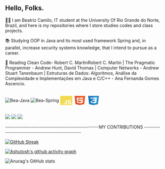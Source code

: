 ## Hello, Folks.

👧🏽 I am Beatriz Camilo, IT student at the University Of Rio Grande do Norte, Brazil, and here is my repositories where I store studies codes and class projects.

📚 Studying OOP in Java and its most used framework Spring and, in parallel, increase security systems knowledge, that I intend to pursue as a career.

📖 Reading Clean Code- Robert C. MartinRobert C. Martin | The Pragmatic Programmer - Andrew Hunt, David Thomas | Computer Networks - Andrew Stuart Tanenbaum | Estruturas de Dados: Algoritmos, Análise da Complexidade e Implementações em Java e C/C++ - Ana Fernanda Gomes Ascencio.


<div style="display: inline_block"><br>
  <img align="center" alt="Bea-Java" height="30" width="40" src="https://img.shields.io/badge/Java-ED8B00?style=for-the-badge&logo=openjdk&logoColor=white">
  <img align="center" alt="Bea-Spring" height="30" width="40" src="https://img.shields.io/badge/Spring-6DB33F?style=for-the-badge&logo=spring&logoColor=white">
  <img align="center" alt="Bea-Js" height="30" width="40" src="https://raw.githubusercontent.com/devicons/devicon/master/icons/javascript/javascript-plain.svg">
  <img align="center" alt="Bea-HTML" height="30" width="40" src="https://raw.githubusercontent.com/devicons/devicon/master/icons/html5/html5-original.svg">
  <img align="center" alt="Bea-CSS" height="30" width="40" src="https://raw.githubusercontent.com/devicons/devicon/master/icons/css3/css3-original.svg">
</div>
  
  ##
 
<div> 
  <a href="https://instagram.com/beatriz.cmlo" target="_blank"><img src="https://img.shields.io/badge/-Instagram-%23E4405F?style=for-the-badge&logo=instagram&logoColor=white" target="_blank"></a>
  <a href = "mailto:abeatrizcamilo@gmail.com"><img src="https://img.shields.io/badge/-Gmail-%23333?style=for-the-badge&logo=gmail&logoColor=white" target="_blank"></a>
  <a href="https://www.linkedin.com/in/beatriz-camilo-b0683b253/" target="_blank"><img src="https://img.shields.io/badge/-LinkedIn-%230077B5?style=for-the-badge&logo=linkedin&logoColor=white" target="_blank"></a> 
  
</div>

-----------------------------------------------MY CONTRIBUTIONS ----------------------------------------------

[![GitHub Streak](https://streak-stats.demolab.com?user=BeatrizCamlo&theme=tokyo-night&hide_border=true)](https://git.io/streak-stats)

[![Ashutosh's github activity graph](https://github-readme-activity-graph.cyclic.app/graph?username=BeatrizCamlo&theme=tokyo-night)](https://github.com/ashutosh00710/github-readme-activity-graph)

![Anurag's GitHub stats](https://github-readme-stats.vercel.app/api?username=BeatrizCamlo&theme=midnight-purple&show_icons=true)


